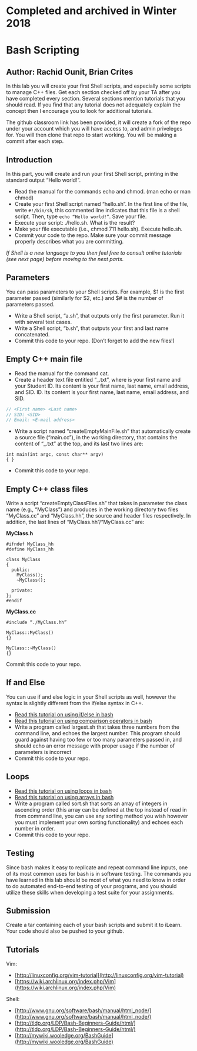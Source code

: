 # Completed and archived in Winter 2018


# Bash Scripting
## Author: Rachid Ounit, Brian Crites 
In this lab you will create your first Shell scripts, and especially some scripts to manage C++ files. Get each section checked off by your TA after you have completed every section. Several sections mention tutorials that you should read.  If you find that any tutorial does not adequately explain the concept then I encourage you to look for additional tutorials. 

The github classroom link has been provided, it will create a fork of the repo under your account which you will have access to, and admin priveleges for. You will then clone that repo to start working. You will be making a commit after each step.

## Introduction
In this part, you will create and run your first Shell script, printing in the standard output “Hello world!”.
* Read the manual for the commands echo and chmod. (man echo or man chmod)
* Create your first Shell script named “hello.sh”. In the first line of the file, write ```#!/bin/sh```, this commented line indicates that this file is a shell script. Then, type ```echo “Hello world!”```. Save your file.
* Execute your script: ./hello.sh. What is the result?
* Make your file executable (i.e., chmod 711 hello.sh). Execute hello.sh.
* Commit your code to the repo. Make sure your commit message properly describes what you are committing.

*If Shell is a new language to you then feel free to consult online tutorials (see next page) before moving to the next parts.*

## Parameters
You can pass parameters to your Shell scripts. For example, $1 is the first parameter passed (similarly for $2, etc.) and $# is the number of parameters passed.
* Write a Shell script, “a.sh”, that outputs only the first parameter. Run it with several test cases.
* Write a Shell script, “b.sh”, that outputs your first and last name concatenated.
* Commit this code to your repo. (Don’t forget to add the new files!)

## Empty C++ main file
* Read the manual for the command cat.
* Create a header text file entitled “<Firstname>_<SID>.txt”, where <Firstname> is your first name and <SID> your Student ID. Its content is your first name, last name, email address, and SID. 
ID. Its content is your first name, last name, email address, and SID. 
```c++
// <First name> <Last name>
// SID: <SID>
// Email: <E-mail address>
```
* Write a script named “createEmptyMainFile.sh” that automatically create a source file (“main.cc”), in the working directory, that contains the content of “<Firstname>_<SID>.txt” at the top, and its last two lines are:
```
int main(int argc, const char** argv)
{ }
```
* Commit this code to your repo.

## Empty C++ class files
Write a script “createEmptyClassFiles.sh” that takes in parameter the class name (e.g., “MyClass”) and produces in the working directory two files “MyClass.cc” and “MyClass.hh”, the source and header files respectively. In addition, the last lines of  “MyClass.hh”/“MyClass.cc” are:

**MyClass.h**

```
#ifndef MyClass_hh
#define MyClass_hh

class MyClass
{
  public:
    MyClass();
    ~MyClass();

  private:
};
#endif
```
**MyClass.cc**

```
#include “./MyClass.hh”

MyClass::MyClass()
{}

MyClass::~MyClass()
{}
```

Commit this code to your repo.

## If and Else
You can use if and else logic in your Shell scripts as well, however the syntax is slightly different from the if/else syntax in C++.
* [Read this tutorial on using if/else in bash](http://tldp.org/HOWTO/Bash-Prog-Intro-HOWTO-6.html)
* [Read this tutorial on using comparison operators in bash](http://www.tldp.org/LDP/abs/html/comparison-ops.html)
* Write a program called largest.sh that takes three numbers from the command line, and echoes the largest number. This program should guard against having too few or too many parameters passed in, and should echo an error message with proper usage if the number of parameters is incorrect
* Commit this code to your repo.

## Loops
* [Read this tutorial on using loops in bash](http://www.tldp.org/LDP/abs/html/loops1.html)
* [Read this tutorial on using arrays in bash](http://tldp.org/LDP/Bash-Beginners-Guide/html/sect_10_02.html)
* Write a program called sort.sh that sorts an array of integers in ascending order (this array can be defined at the top instead of read in from command line, you can use any sorting method you wish however you must implement your own sorting functionality) and echoes each number in order.
* Commit this code to your repo.

## Testing
Since bash makes it easy to replicate and repeat command line inputs, one of its most common uses for bash is in software testing. The commands you have learned in this lab should be most of what you need to know in order to do automated end-to-end testing of your programs, and you should utilize these skills when developing a test suite for your assignments.

## Submission
Create a tar containing each of your bash scripts and submit it to iLearn. Your code should also be pushed to your github.

## Tutorials
Vim:
* [http://linuxconfig.org/vim-tutorial](http://linuxconfig.org/vim-tutorial)
* [https://wiki.archlinux.org/index.php/Vim](https://wiki.archlinux.org/index.php/Vim)

Shell:
* [http://www.gnu.org/software/bash/manual/html_node/](http://www.gnu.org/software/bash/manual/html_node/)
* [http://tldp.org/LDP/Bash-Beginners-Guide/html/](http://tldp.org/LDP/Bash-Beginners-Guide/html/)
* [http://mywiki.wooledge.org/BashGuide](http://mywiki.wooledge.org/BashGuide)
